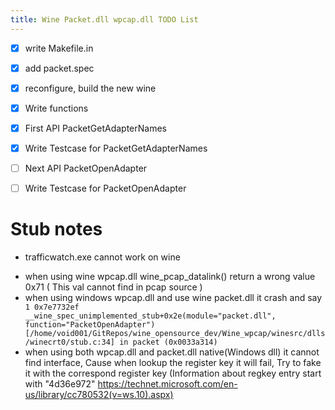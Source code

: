 ```yaml
---
title: Wine Packet.dll wpcap.dll TODO List
---
```


* [x] write Makefile.in
* [x] add packet.spec
* [x] reconfigure, build the new wine
* [x] Write functions
 * [x] First API PacketGetAdapterNames
 * [x] Write Testcase for PacketGetAdapterNames
 * [ ] Next API PacketOpenAdapter
 * [ ] Write Testcase for PacketOpenAdapter


# Stub notes
* trafficwatch.exe cannot work on wine 
 - when using wine wpcap.dll wine_pcap_datalink() return a wrong value 0x71 ( This val cannot find in pcap source )
 - when using windows wpcap.dll and use wine packet.dll it crash and say 
`   1 0x7e7732ef __wine_spec_unimplemented_stub+0x2e(module="packet.dll", function="PacketOpenAdapter") [/home/void001/GitRepos/wine_opensource_dev/Wine_wpcap/winesrc/dlls/winecrt0/stub.c:34] in packet (0x0033a314) `
 - when using both wpcap.dll and packet.dll native(Windows dll) it cannot find interface, Cause when lookup the register key it will fail, Try to fake it with the correspond register key
 (Information about regkey entry start with "4d36e972" https://technet.microsoft.com/en-us/library/cc780532(v=ws.10).aspx)
